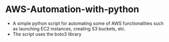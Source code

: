 # AWS-Automation-with-python

* A simple python script for automating some of AWS functionalities such as launching EC2 instances, creating S3 buckets, etc.
* The script uses the boto3 library
